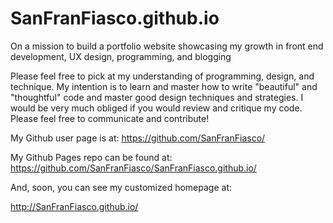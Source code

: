 # SanFranFiasco.github.io
On a mission to build a portfolio website showcasing my growth in front end development, UX design, programming, and blogging

Please feel free to pick at my understanding of programming, design, and technique.
My intention is to learn and master how to write "beautiful" and "thoughtful" code
and master good design techniques and strategies. I would be very much obliged if
you would review and critique my code. Please feel free to communicate and contribute!

My Github user page is at: 
https://github.com/SanFranFiasco/

My Github Pages repo can be found at:  
https://github.com/SanFranFiasco/SanFranFiasco.github.io/

And, soon, you can see my customized homepage at:

http://SanFranFiasco.github.io/
